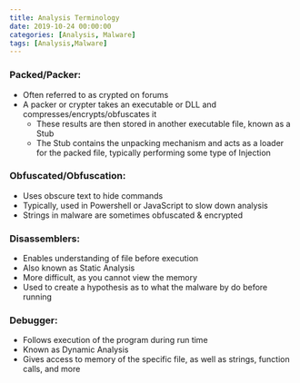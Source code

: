 ```yaml
---
title: Analysis Terminology
date: 2019-10-24 00:00:00
categories: [Analysis, Malware]
tags: [Analysis,Malware]
---
```


### Packed/Packer:

* Often referred to as crypted on forums
* A packer or crypter takes an executable or DLL and compresses/encrypts/obfuscates it
  * These results are then stored in another executable file, known as a Stub
  * The Stub contains the unpacking mechanism and acts as a loader for the packed file, typically performing some type of Injection

### Obfuscated/Obfuscation:

* Uses obscure text to hide commands
* Typically, used in Powershell or JavaScript to slow down analysis
* Strings in malware are sometimes obfuscated & encrypted

### Disassemblers:

* Enables understanding of file before execution
* Also known as Static Analysis
* More difficult, as you cannot view the memory
* Used to create a hypothesis as to what the malware by do before running

### Debugger:

* Follows execution of the program during run time
* Known as Dynamic Analysis
* Gives access to memory of the specific file, as well as strings, function calls, and more